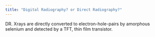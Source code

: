 ```yaml
---
title: "Digital Radiography? or Direct Radiography?"
---
```

DR. Xrays are directly converted to electron-hole-pairs by amorphous selenium and detected by a TFT, thin film transistor.

